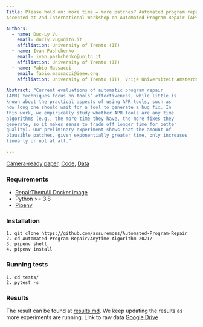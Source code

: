 ```yaml
---  
Title: Please hold on: more time = more patches? Automated program repair as anytime algorithms
Accepted at 2nd International Workshop on Automated Program Repair (APR 2021).

Authors:
  - name: Duc-Ly Vu 
    email: ducly.vu@unitn.it 
    affiliation: University of Trento (IT) 
  - name: Ivan Pashchenko 
    email: ivan.pashchenko@unitn.it 
    affiliation: University of Trento (IT) 
  - name: Fabio Massacci 
    email: fabio.massacci@ieee.org 
    affiliation: University of Trento (IT), Vrije Universiteit Amsterdam (NL) 
    
Abstract: "Current evaluations of automatic program repair
(APR) techniques focus on tools’ effectiveness, while little is
known about the practical aspects of using APR tools, such as
how long one should wait for a tool to generate a bug fix. In
this work, we empirically study whether APR tools are any time
algorithms (e.g., the more time they have, the more fixes they
generate, so it makes sense to trade off longer time for better
quality). Our preliminary experiment shows that the amount of
plausible patches, given exponentially greater time, only increases
linearly or not at all."

---  
```

[Camera-ready paper](https://github.com/lyvd/lyvd.github.io/blob/master/papers/apr2021.pdf), [Code](https://github.com/assuremoss/Automated-Program-Repair/tree/main/Anytime-Algorithm-2021), [Data](https://drive.google.com/drive/folders/1d0dYi6hIVaf5hi0gxexf0wbkLcJD_YZO?usp=sharing)

### Requirements
- [RepairThemAll Docker image](https://github.com/program-repair/RepairThemAll/blob/master/INSTALL.md#from-docker)
- Python >= 3.8
- [Pipenv](https://pypi.org/project/pipenv/)


### Installation
```console
1. git clone https://github.com/assuremoss/Automated-Program-Repair
2. cd Automated-Program-Repair/Anytime-Algorithm-2021/
3. pipenv shell
4. pipenv install
```
### Running tests
```console
1. cd tests/
2. pytest -s
```

### Results
The result can be found at [results.md](results.md). We keep updating the results as more experiments are running.
Link to raw data [Google Drive](https://drive.google.com/drive/folders/1fFg3B-DkeX-wbkl1H4HYacGxWNFGLRxR?usp=sharing)
